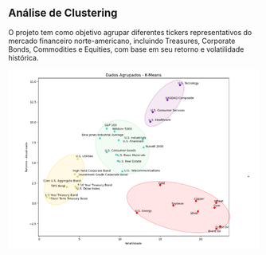 ## Análise de Clustering
O projeto tem como objetivo agrupar diferentes tickers representativos do mercado financeiro norte-americano, incluindo Treasures, Corporate Bonds, Commodities e Equities, com base em seu retorno e volatilidade histórica.

<img src="https://github.com/emanuelprd/Data-Science/blob/main/cluster.png" alt="Clusters" width="800"/>
